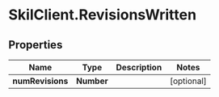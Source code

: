 # SkilClient.RevisionsWritten

## Properties
Name | Type | Description | Notes
------------ | ------------- | ------------- | -------------
**numRevisions** | **Number** |  | [optional] 


